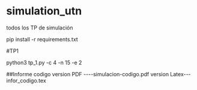 # simulation_utn
todos los TP de simulación

pip install -r requirements.txt

#TP1

python3 tp_1.py -c 4 -n 15 -e 2

##Informe codigo 
version PDF ----simulacion-codigo.pdf
version Latex---infor_codigo.tex